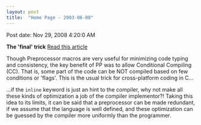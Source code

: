 ```yaml
---
layout: post
title:  "Home Page - 2003-06-08"
---
```


Post date: Nov 29, 2008 4:20:0 AM

**The 'final' trick** [Read this article](The%20final%20trick.html)

Though Preprocessor macros are very useful for minimizing code typing and consistency, the key benefit of PP was to allow Conditional Compiling (CC). That is, some part of the code can be NOT compiled based on few conditions or 'flags'. This is the usual trick for cross-platform coding in C...

...if the `inline` keyword is just an hint to the compiler, why not make all these kinds of optimization a job of the compiler implementor?! Taking this idea to its limits, it can be said that a preprocessor can be made redundant, if we assume that the language is well defined, and these optimization can be guessed by the compiler more uniformly than the programmer.
```}
